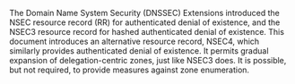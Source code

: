 The Domain Name System Security (DNSSEC) Extensions introduced the NSEC
resource record (RR) for authenticated denial of existence, and the NSEC3
resource record for hashed authenticated denial of existence.  This document
introduces an alternative resource record, NSEC4, which similarly provides 
authenticated denial of existence.  It permits gradual expansion of
delegation-centric zones, just like NSEC3 does.  It is possible, but not
required, to provide measures against zone enumeration.

